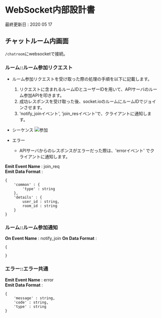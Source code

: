 # WebSocket内部設計書
最終更新日 : 2020 05 17  

## チャットルーム内画面

`/chatroom`にwebsocketで接続。  

### ルーム::ルーム参加リクエスト

- ルーム参加リクエストを受け取った際の処理の手順を以下に記載します。
	1. リクエストに含まれるルームIDとユーザーIDを用いて、APIサーバのルーム参加APIを叩きます。
	2. 成功レスポンスを受け取った後、socket.ioのルームにルームIDでジョインさせます。
	3. 'notify_joinイベント', 'join_resイベント'で、クライアントに通知します。
- シーケンス
	![参加](https://github.com/taniwhy/mochi-match-rest/blob/doc/out/websocket/%E3%83%AB%E3%83%BC%E3%83%A0%E5%8F%82%E5%8A%A0/%E3%82%B7%E3%83%BC%E3%82%B1%E3%83%B3%E3%82%B9%E5%9B%B3.png?raw=true)

- エラー
  - APIサーバからのレスポンスがエラーだった際は、'errorイベント' でクライアントに通知します。 

__Emit  Event Name__  : join_req  
__Emit Data Format__ :  

	{
		'common' : {
			'type' : string
		},
		'details' : {
			user_id : string,
			room_id : string
		}
	}

### ルーム::ルーム参加通知

__On Event Name__ : notify_join
__On Data Format__ :  

	{
		
	}

### エラー::エラー共通

__Emit Event Name__ : error  
__Emit Data Format__ :  

	{
		'message' : string,
		'code' : string,
		'type' : string
	}
